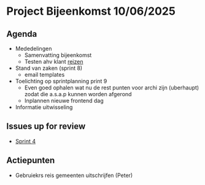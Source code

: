 # Project Bijeenkomst 10/06/2025

## Agenda
- Mededelingen
    - Samenvatting bijeenkomst
    - Testen ahv klant [reizen](https://github.com/VNG-Realisatie/Softwarecatalogus/blob/documentation/docs/klantreis_leverancier.md) 
- Stand van zaken (sprint 8)
    - email templates
- Toelichting op sprintplanning print 9
    - Even goed ophalen wat nu de rest punten voor archi zijn (uberhaupt) zodat die a.s.a.p kunnen worden afgerond
    - Inplannen nieuwe frontend dag
- Informatie uitwisseling

## Issues up for review
- [Sprint 4](https://github.com/orgs/VNG-Realisatie/projects/17/views/3?filterQuery=status%3AReview+assignee%3Amarkbacker%2CMakkmetp) 

## Actiepunten

- Gebruiekrs reis gemeenten uitschrijfen (Peter)





